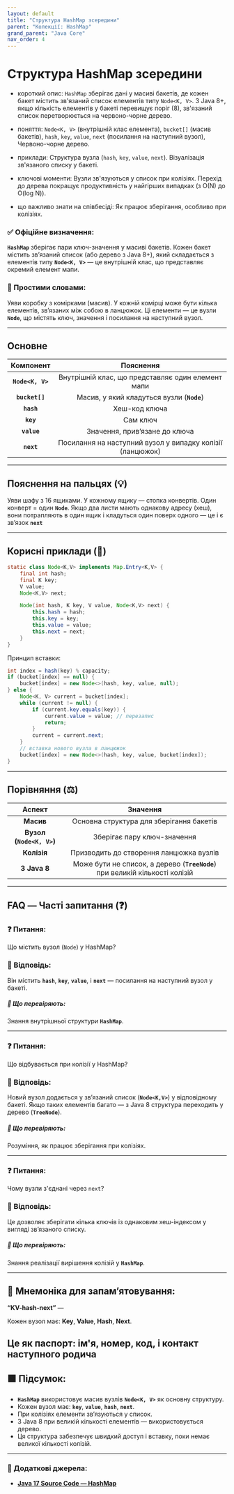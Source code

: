 ```yaml
---
layout: default
title: "Структура HashMap зсередини"
parent: "Колекції: HashMap"
grand_parent: "Java Core"
nav_order: 4
---
```


# Структура HashMap зсередини

* короткий опис: `HashMap` зберігає дані у масиві бакетів, де кожен бакет містить зв'язаний список елементів типу `Node<K, V>`. З Java 8+, якщо кількість елементів у бакеті перевищує поріг (8), зв'язаний список перетворюється на червоно-чорне дерево.

* поняття: `Node<K, V>` (внутрішній клас елемента), `bucket[]` (масив бакетів), `hash`, `key`, `value`, `next` (посилання на наступний вузол), Червоно-чорне дерево.

* приклади: Структура вузла (`hash`, `key`, `value`, `next`). Візуалізація зв'язаного списку у бакеті.

* ключові моменти: Вузли зв'язуються у список при колізіях. Перехід до дерева покращує продуктивність у найгірших випадках (з O(N) до O(log N)).

* що важливо знати на співбесіді: Як працює зберігання, особливо при колізіях.

### **✅ Офіційне визначення:**

**`HashMap`** зберігає пари ключ-значення у масиві бакетів. Кожен бакет містить зв’язаний список (або дерево з Java 8+), який складається з елементів типу **`Node<K, V>`** — це внутрішній клас, що представляє окремий елемент мапи.

### **🧠 Простими словами:**

Уяви коробку з комірками (масив). У кожній комірці може бути кілька елементів, зв’язаних між собою в ланцюжок. Ці елементи — це вузли **`Node`**, що містять ключ, значення і посилання на наступний вузол.

---

## **Основне**

| Компонент | Пояснення |
| :---: | :---: |
| **`Node<K, V>`** | Внутрішній клас, що представляє один елемент мапи |
| **`bucket[]`** | Масив, у який кладуться вузли (**`Node`**) |
| **`hash`** | Хеш-код ключа |
| **`key`** | Сам ключ |
| **`value`** | Значення, прив’язане до ключа |
| **`next`** | Посилання на наступний вузол у випадку колізії (ланцюжок) |

---

## **Пояснення на пальцях (💡)**

Уяви шафу з 16 ящиками. У кожному ящику — стопка конвертів. Один конверт \= один **`Node`**. Якщо два листи мають однакову адресу (хеш), вони потрапляють в один ящик і кладуться один поверх одного — це і є зв’язок **`next`**

---

## **Корисні приклади (🧪)**

```java
static class Node<K,V> implements Map.Entry<K,V> {
    final int hash;
    final K key;
    V value;
    Node<K,V> next;

    Node(int hash, K key, V value, Node<K,V> next) {
        this.hash = hash;
        this.key = key;
        this.value = value;
        this.next = next;
    }
}
```

Принцип вставки:

```java
int index = hash(key) % capacity;
if (bucket[index] == null) {
    bucket[index] = new Node<>(hash, key, value, null);
} else {
    Node<K, V> current = bucket[index];
    while (current != null) {
        if (current.key.equals(key)) {
            current.value = value; // перезапис
            return;
        }
        current = current.next;
    }
    // вставка нового вузла в ланцюжок
    bucket[index] = new Node<>(hash, key, value, bucket[index]);
}
```

---

## **Порівняння (⚖️)**

| Аспект | Значення |
| :---: | :---: |
| **Масив** | Основна структура для зберігання бакетів |
| **Вузол (`Node<K, V>`)** | Зберігає пару ключ-значення |
| **Колізія** | Призводить до створення ланцюжка вузлів |
| **З Java 8** | Може бути не список, а дерево (**`TreeNode`**) при великій кількості колізій |

---

## **FAQ — Часті запитання (❓)**

### **❓ Питання:**

 Що містить вузол (`Node`) у HashMap?

### **💬 Відповідь:**

Він містить **`hash`**, **`key`**, **`value`**, і **`next`** — посилання на наступний вузол у бакеті.

##### **📌 Що перевіряють:**

Знання внутрішньої структури **`HashMap`**.

---

### **❓ Питання:**

 Що відбувається при колізії у HashMap?

### **💬 Відповідь:**

Новий вузол додається у зв’язаний список (**`Node<K,V>`**) у відповідному бакеті. Якщо таких елементів багато — з Java 8 структура переходить у дерево (**`TreeNode`**).

##### **📌 Що перевіряють:**

Розуміння, як працює зберігання при колізіях.

---

### **❓ Питання:**

 Чому вузли з'єднані через `next`?

### **💬 Відповідь:**

Це дозволяє зберігати кілька ключів із однаковим хеш-індексом у вигляді зв’язаного списку.

##### **📌 Що перевіряють:**

Знання реалізації вирішення колізій у **`HashMap`**.

---

## **🧠 Мнемоніка для запам’ятовування:**

**“KV-hash-next”** —

Кожен вузол має: **Key**, **Value**, **Hash**, **Next**.

Це як паспорт: ім'я, номер, код, і контакт наступного родича
---

## **🟩 Підсумок:**

* **`HashMap`** використовує масив вузлів **`Node<K, V>`** як основну структуру.
* Кожен вузол має: **`key`**, **`value`**, **`hash`**, **`next`**.
* При колізіях елементи зв’язуються у список.
* З Java 8 при великій кількості елементів — використовується дерево.
* Ця структура забезпечує швидкий доступ і вставку, поки немає великої кількості колізій.

---

### **🔗 Додаткові джерела:**

* [**Java 17 Source Code — HashMap**](https://github.com/openjdk/jdk/blob/master/src/java.base/share/classes/java/util/HashMap.java)
